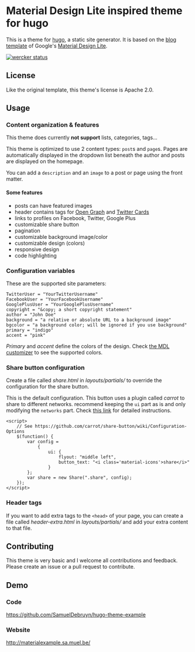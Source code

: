 # Material Design Lite inspired theme for hugo

This is a theme for [hugo](http://gohugo.io), a static site generator. It is based on the [blog template](http://www.getmdl.io/templates/) of Google's [Material Design Lite](http://www.getmdl.io).

[![wercker status](https://app.wercker.com/status/242df4252d594182e3ccc5b3dac3205e/m/master "wercker status")](https://app.wercker.com/project/bykey/242df4252d594182e3ccc5b3dac3205e)

## License

Like the original template, this theme's license is Apache 2.0.

## Usage

### Content organization & features

This theme does currently **not support** lists, categories, tags...

This theme is optimized to use 2 content types: `post`s and `page`s. Pages are automatically displayed in the dropdown list beneath the author and posts are displayed on the homepage.

You can add a `description` and an `image` to a post or page using the front matter.

#### Some features

* posts can have featured images
* header contains tags for [Open Graph](http://ogp.me/) and [Twitter Cards](https://dev.twitter.com/cards/overview)
* links to profiles on Facebook, Twitter, Google Plus
* customizable share button
* pagination
* customizable background image/color
* customizable design (colors)
* responsive design
* code highlighting

### Configuration variables

These are the supported site parameters:

	TwitterUser = "YourTwitterUsername"
	FacebookUser = "YourFacebookUsername"
	GooglePlusUser = "YourGooglePlusUsername"
	copyright = "&copy; a short copyright statement"
	author = "John Doe"
	background = "a relative or absolute URL to a background image"
	bgcolor = "a background color; will be ignored if you use background"
	primary = "indigo"
	accent = "pink"

*Primary* and *accent* define the colors of the design. Check [the MDL customizer](http://www.getmdl.io/customize/index.html) to see the supported colors.

### Share button configuration

Create a file called *share.html* in *layouts/partials/* to override the configuration for the share button.

This is the default configuration. This button uses a plugin called *carrot* to share to different networks.  recommend keeping the `ui` part as is and only modifying the `networks` part. Check [this link](https://github.com/carrot/share-button/wiki/Configuration-Options) for detailed instructions.

	<script>
		// See https://github.com/carrot/share-button/wiki/Configuration-Options
		$(function() {
			var config =
				{
					ui: {
						flyout: "middle left",
						button_text: "<i class='material-icons'>share</i>"
					}
			};
			var share = new Share(".share", config);
		});
	</script>

### Header tags

If you want to add extra tags to the `<head>` of your page, you can create a file called *header-extra.html* in *layouts/partials/* and add your extra content to that file.

## Contributing

This theme is very basic and I welcome all contributions and feedback. Please create an issue or a pull request to contribute.

## Demo

### Code

https://github.com/SamuelDebruyn/hugo-theme-example

### Website

http://materialexample.sa.muel.be/

